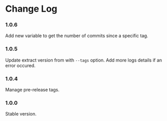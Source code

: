 # Change Log

### 1.0.6

Add new variable to get the number of commits since a specific tag.

### 1.0.5

Update extract version from with `--tags` option.
Add more logs details if an error occured.

### 1.0.4

Manage pre-release tags.

### 1.0.0

Stable version.